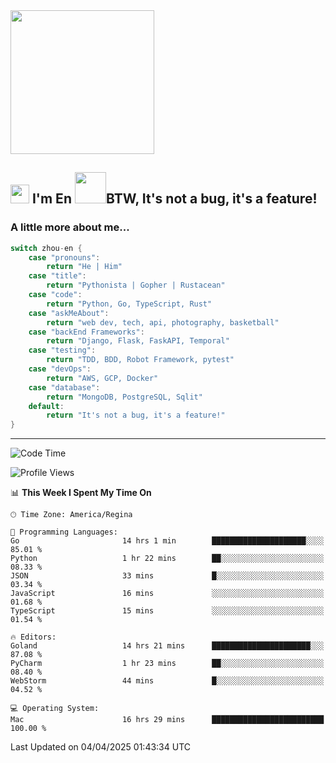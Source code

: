 <img align='center' src="https://media.giphy.com/media/GP1TJJSV4Ys1r64q2A/giphy.gif" width="230">

<h2><img src="https://emojis.slackmojis.com/emojis/images/1531849430/4246/blob-sunglasses.gif?1531849430" width="30"/> I'm En <img src="https://media.giphy.com/media/12oufCB0MyZ1Go/giphy.gif" width="50">BTW, It's not a bug, it's a feature!</h2>


<!-- <img align='right' src="https://media.giphy.com/media/M9gbBd9nbDrOTu1Mqx/giphy.gif" width="230"> -->


### A little more about me... 
<!--
```javascript
const zhou-en = {
    pronouns: "He" | "Him",
    title: "Pythonista" | "Gopher" | "Rustacean",
    code: ["Python", "Go", "Rust", "TypeScript"],
    askMeAbout: ["web dev", "tech", "app dev", "photography"],
    technologies: {
        backEnd: {
            python: ["Django", "Flask", "FaskAPI"],
            go: []
        },
        scraping: ["selenium", "scrapy", "spider"],
        testing: ["Robot Framework"],
        devOps: ["AWS", "Docker", "GCP", "Nginx"],
        databases: ["mongo", "postgresql", "sqlite"],
        misc: ["Firebase", "Heroku"]
    },
    architecture: ["Event Driven Architecture", "Microservices"],
    currentFocus: ["Temporal", "Rust"],
    funFact: "It's not a bug, it's a feature!"
};
```
  -->

```go
switch zhou-en {
    case "pronouns":
        return "He | Him"
    case "title":
        return "Pythonista | Gopher | Rustacean"
    case "code":
        return "Python, Go, TypeScript, Rust"
    case "askMeAbout":
        return "web dev, tech, api, photography, basketball"
    case "backEnd Frameworks":
        return "Django, Flask, FaskAPI, Temporal"
    case "testing":
        return "TDD, BDD, Robot Framework, pytest"
    case "devOps":
        return "AWS, GCP, Docker"
    case "database":
        return "MongoDB, PostgreSQL, Sqlit"
    default:
        return "It's not a bug, it's a feature!"
}
```




---
<!--START_SECTION:waka-->
![Code Time](http://img.shields.io/badge/Code%20Time-2%2C201%20hrs%2029%20mins-blue)

![Profile Views](http://img.shields.io/badge/Profile%20Views-0-blue)

📊 **This Week I Spent My Time On** 

```text
🕑︎ Time Zone: America/Regina

💬 Programming Languages: 
Go                       14 hrs 1 min        █████████████████████░░░░   85.01 % 
Python                   1 hr 22 mins        ██░░░░░░░░░░░░░░░░░░░░░░░   08.33 % 
JSON                     33 mins             █░░░░░░░░░░░░░░░░░░░░░░░░   03.34 % 
JavaScript               16 mins             ░░░░░░░░░░░░░░░░░░░░░░░░░   01.68 % 
TypeScript               15 mins             ░░░░░░░░░░░░░░░░░░░░░░░░░   01.54 % 

🔥 Editors: 
Goland                   14 hrs 21 mins      ██████████████████████░░░   87.08 % 
PyCharm                  1 hr 23 mins        ██░░░░░░░░░░░░░░░░░░░░░░░   08.40 % 
WebStorm                 44 mins             █░░░░░░░░░░░░░░░░░░░░░░░░   04.52 % 

💻 Operating System: 
Mac                      16 hrs 29 mins      █████████████████████████   100.00 % 
```


 Last Updated on 04/04/2025 01:43:34 UTC
<!--END_SECTION:waka-->
